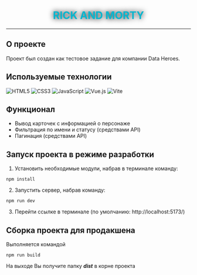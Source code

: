 <style>
    .logo{
        text-transform: uppercase;
        color: #00b6cf;
        text-shadow: 0px 0px 15px #000;
    }
</style>

<div align="center">
    <h1 style="text-transform: uppercase; color: #00b6cf; text-shadow: 0px 0px 15px #000;" class="logo">Rick and Morty</h1>
    
</div>

---

## О проекте
Проект был создан как тестовое задание для компании Data Heroes.

## Используемые технологии
![HTML5](https://img.shields.io/badge/html5-%23E34F26.svg?style=for-the-badge&logo=html5&logoColor=white) ![CSS3](https://img.shields.io/badge/css3-%231572B6.svg?style=for-the-badge&logo=css3&logoColor=white) ![JavaScript](https://img.shields.io/badge/javascript-%23323330.svg?style=for-the-badge&logo=javascript&logoColor=%23F7DF1E) ![Vue.js](https://img.shields.io/badge/vuejs-%2335495e.svg?style=for-the-badge&logo=vuedotjs&logoColor=%234FC08D) ![Vite](https://img.shields.io/badge/vite-%23646CFF.svg?style=for-the-badge&logo=vite&logoColor=white)

## Функционал
- Вывод карточек с информацией о персонаже
- Фильтрация по имени и статусу (средствами API)
- Пагинация (средствами API)

## Запуск проекта в режиме разработки
1. Установить необходимые модули, набрав в терминале команду:
```
npm install
```
2. Запустить сервер, набрав команду:
```
npm run dev
```
3. Перейти ссылке в терминале
   (по умолчанию: http://localhost:5173/)
   
## Сборка проекта для продакшена
Выполняется командой
```
npm run build
```
На выходе Вы получите папку ***dist*** в корне проекта
